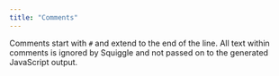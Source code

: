 ```yaml
---
title: "Comments"
---
```


Comments start with `#` and extend to the end of the line. All text within
comments is ignored by Squiggle and not passed on to the generated JavaScript
output.
